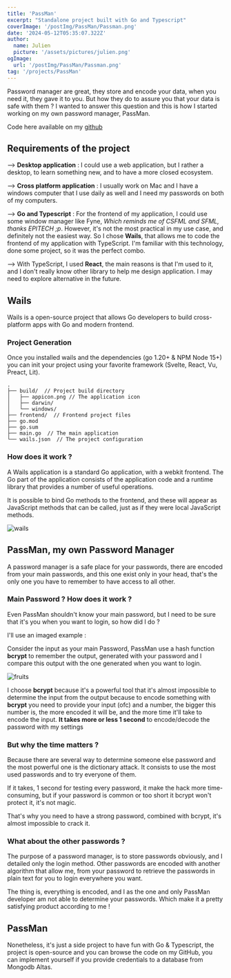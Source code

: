 ```yaml
---
title: 'PassMan'
excerpt: "Standalone project built with Go and Typescript"
coverImage: '/postImg/PassMan/Passman.png'
date: '2024-05-12T05:35:07.322Z'
author:
  name: Julien
  picture: '/assets/pictures/julien.png'
ogImage:
  url: '/postImg/PassMan/Passman.png'
tag: '/projects/PassMan'
---
```


Password manager are great, they store and encode your data, when you need it, they gave it to you. But how they do to assure you that your data is safe with them ? I wanted to answer this question and this is how I started working on my own password manager, PassMan.

Code here available on my [github](https://github.com/Jiplay/PassMan)

## Requirements of the project

--> **Desktop application** : I could use a web application, but I rather a desktop, to learn something new, and to have a more closed ecosystem.

--> **Cross platform application** : I usually work on Mac and I have a windows computer that I use daily as well and I need my passwords on both of my computers.

--> **Go and Typescript** : For the frontend of my application, I could use some window manager like Fyne, *Which reminds me of CSFML and SFML, thanks EPITECH ;p*. However, it's not the most practical in my use case, and definitely not the easiest way. So I chose **Wails**, that allows me to code the frontend of my application with TypeScript. I'm familiar with this technology, done some project, so it was the perfect combo.

--> With TypeScript, I used **React**, the main reasons is that I'm used to it, and I don't really know other library to help me design application. I may need to explore alternative in the future.

## Wails

Wails is a open-source project that allows Go developers to build cross-platform apps with Go and modern frontend.

### Project Generation

Once you installed wails and the dependencies (go 1.20+ & NPM Node 15+) you can init your project using your favorite framework (Svelte, React, Vu, Preact, Lit).

```shell
.
├── build/  // Project build directory
│   ├── appicon.png // The application icon
│   ├── darwin/
│   └── windows/
├── frontend/  // Frontend project files 
├── go.mod
├── go.sum
├── main.go  // The main application
└── wails.json  // The project configuration
```

### How does it work ?

A Wails application is a standard Go application, with a webkit frontend. The Go part of the application consists of the application code and a runtime library that provides a number of useful operations.

It is possible to bind Go methods to the frontend, and these will appear as JavaScript methods that can be called, just as if they were local JavaScript methods.

![wails](/postImg/PassMan/wails.png)

## PassMan, my own Password Manager

A password manager is a safe place for your passwords, there are encoded from your main passwords, and this one exist only in your head, that's the only one you have to remember to have access to all other.

### Main Password ? How does it work ?

Even PassMan shouldn't know your main password, but I need to be sure that it's you when you want to login, so how did I do ?

I'll use an imaged example :

Consider the input as your main Password, PassMan use a hash function **bcrypt** to remember the output, generated with your password and I compare this output with the one generated when you want to login.

![fruits](/postImg/PassMan/fruits.png)

I choose **bcrypt** because it's a powerful tool that it's almost impossible to determine the input from the output because to encode something with **bcrypt** you need to provide your input (ofc) and a number, the bigger this number is, the more encoded it will be, and the more time it'll take to encode the input. **It takes more or less 1 second** to encode/decode the password with my settings

### But why the time matters ?

Because there are several way to determine someone else password and the most powerful one is the dictionary attack. It consists to use the most used passwords and to try everyone of them.

If it takes, 1 second for testing every password, it make the hack more time-consuming, but if your password is common or too short it bcrypt won't protect it, it's not magic.

That's why you need to have a strong password, combined with bcrypt, it's almost impossible to crack it.

### What about the other passwords ?

The purpose of a password manager, is to store passwords obviously, and I detailed only the login method. Other passwords are encoded with another algorithm that allow me, from your password to retrieve the passwords in plain text for you to login everywhere you want.

The thing is, everything is encoded, and I as the one and only PassMan developer am not able to determine your passwords. Which make it a pretty satisfying product according to me !

## PassMan

Nonetheless, it's just a side project to have fun with Go & Typescript, the project is open-source and you can browse the code on my GitHub, you can implement yourself if you provide credentials to a database from Mongodb Altas.